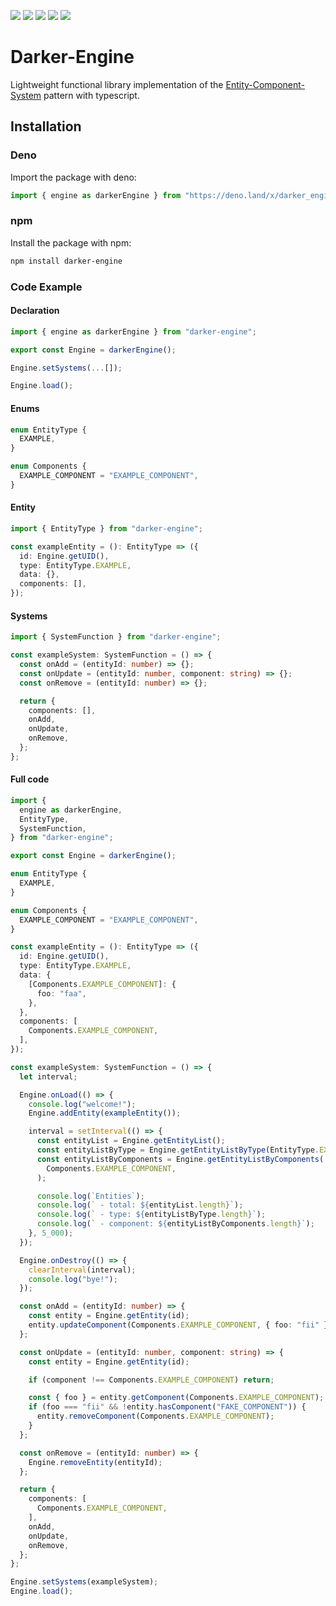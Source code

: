 [![](https://img.shields.io/badge/dependencies-0-yellow?style=for-the-badge)](https://www.npmjs.com/package/darker-engine?activeTab=dependencies)
[![](https://img.shields.io/github/workflow/status/darkaqua/darker-engine/Tests?label=Tests&style=for-the-badge)](https://github.com/darkaqua/darker-engine/actions/workflows/tests.yml)
[![](https://img.shields.io/github/workflow/status/darkaqua/darker-engine/Publish?label=Build&style=for-the-badge)](https://github.com/darkaqua/darker-engine/actions/workflows/publish.yml)
[![](https://img.shields.io/npm/v/darker-engine?style=for-the-badge)](https://www.npmjs.com/package/darker-engine)
[![](https://img.shields.io/bundlephobia/min/darker-engine?label=BUILD%20SIZE&style=for-the-badge)](https://www.npmjs.com/package/darker-engine)

# Darker-Engine

Lightweight functional library implementation of the
[Entity-Component-System](https://en.wikipedia.org/wiki/Entity_component_system)
pattern with typescript.

## Installation

### Deno

Import the package with deno:

```ts
import { engine as darkerEngine } from "https://deno.land/x/darker_engine/mod.ts";
```

### npm

Install the package with npm:

```bash
npm install darker-engine
```

### Code Example

#### Declaration

```ts
import { engine as darkerEngine } from "darker-engine";

export const Engine = darkerEngine();

Engine.setSystems(...[]);

Engine.load();
```

#### Enums

```ts
enum EntityType {
  EXAMPLE,
}

enum Components {
  EXAMPLE_COMPONENT = "EXAMPLE_COMPONENT",
}
```

#### Entity

```ts
import { EntityType } from "darker-engine";

const exampleEntity = (): EntityType => ({
  id: Engine.getUID(),
  type: EntityType.EXAMPLE,
  data: {},
  components: [],
});
```

#### Systems

```ts
import { SystemFunction } from "darker-engine";

const exampleSystem: SystemFunction = () => {
  const onAdd = (entityId: number) => {};
  const onUpdate = (entityId: number, component: string) => {};
  const onRemove = (entityId: number) => {};

  return {
    components: [],
    onAdd,
    onUpdate,
    onRemove,
  };
};
```

#### Full code

```ts
import {
  engine as darkerEngine,
  EntityType,
  SystemFunction,
} from "darker-engine";

export const Engine = darkerEngine();

enum EntityType {
  EXAMPLE,
}

enum Components {
  EXAMPLE_COMPONENT = "EXAMPLE_COMPONENT",
}

const exampleEntity = (): EntityType => ({
  id: Engine.getUID(),
  type: EntityType.EXAMPLE,
  data: {
    [Components.EXAMPLE_COMPONENT]: {
      foo: "faa",
    },
  },
  components: [
    Components.EXAMPLE_COMPONENT,
  ],
});

const exampleSystem: SystemFunction = () => {
  let interval;

  Engine.onLoad(() => {
    console.log("welcome!");
    Engine.addEntity(exampleEntity());

    interval = setInterval(() => {
      const entityList = Engine.getEntityList();
      const entityListByType = Engine.getEntityListByType(EntityType.EXAMPLE);
      const entityListByComponents = Engine.getEntityListByComponents(
        Components.EXAMPLE_COMPONENT,
      );

      console.log(`Entities`);
      console.log(` - total: ${entityList.length}`);
      console.log(` - type: ${entityListByType.length}`);
      console.log(` - component: ${entityListByComponents.length}`);
    }, 5_000);
  });

  Engine.onDestroy(() => {
    clearInterval(interval);
    console.log("bye!");
  });

  const onAdd = (entityId: number) => {
    const entity = Engine.getEntity(id);
    entity.updateComponent(Components.EXAMPLE_COMPONENT, { foo: "fii" });
  };

  const onUpdate = (entityId: number, component: string) => {
    const entity = Engine.getEntity(id);

    if (component !== Components.EXAMPLE_COMPONENT) return;

    const { foo } = entity.getComponent(Components.EXAMPLE_COMPONENT);
    if (foo === "fii" && !entity.hasComponent("FAKE_COMPONENT")) {
      entity.removeComponent(Components.EXAMPLE_COMPONENT);
    }
  };

  const onRemove = (entityId: number) => {
    Engine.removeEntity(entityId);
  };

  return {
    components: [
      Components.EXAMPLE_COMPONENT,
    ],
    onAdd,
    onUpdate,
    onRemove,
  };
};

Engine.setSystems(exampleSystem);
Engine.load();
```
